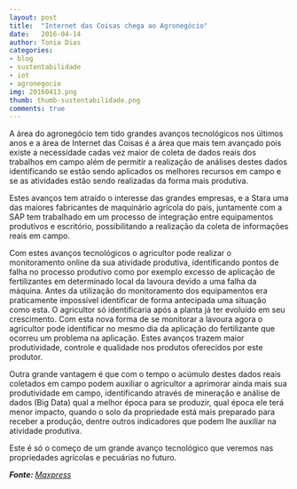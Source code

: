 ```yaml
---
layout: post
title:  "Internet das Coisas chega ao Agronegócio"
date:   2016-04-14
author: Tonia Dias
categories: 
- blog
- sustentabilidade
- iot
- agronegocio
img: 20160413.png
thumb: thumb-sustentabilidade.png
comments: true
---
```


A área do agronegócio tem tido grandes avanços tecnológicos nos últimos anos e a área de Internet das Coisas é a área que mais tem avançado pois existe a necessidade cadas vez maior de coleta de dados reais dos trabalhos em campo além de permitir a realização de análises destes dados identificando se estão sendo aplicados os melhores recursos em campo e se as atividades estão sendo realizadas da forma mais produtiva.<!--more-->

Estes avanços tem atraído o interesse das grandes empresas, e a Stara uma das maiores fabricantes de maquinário agrícola do país, juntamente com a SAP tem trabalhado em um processo de integração entre equipamentos produtivos e escritório, possibilitando a realização da coleta de informações reais em campo. 

Com estes avanços tecnológicos o agricultor pode realizar o monitoramento online da sua atividade produtiva, identificando pontos de falha no processo produtivo como por exemplo excesso de aplicação de fertilizantes em determinado local da lavoura devido a uma falha da máquina. Antes da utilização do monitoramento dos equipamentos era praticamente impossível identificar de forma antecipada uma situação como esta. O agricultor só identificaria após a planta já ter evoluído em seu crescimento. Com esta nova forma de se monitorar a lavoura agora o agricultor pode identificar no mesmo dia da aplicação do fertilizante que ocorreu um problema na aplicação. Estes avanços trazem maior produtividade, controle e qualidade nos produtos oferecidos por este produtor.

Outra grande vantagem é que com o tempo o acúmulo destes dados reais coletados em campo podem auxiliar o agricultor a aprimorar ainda mais sua produtividade em campo, identificando através de mineração e análise de dados (Big Data) qual a melhor época para se produzir, qual época ele terá menor impacto, quando o solo da propriedade está mais preparado para receber a produção, dentre outros indicadores que podem lhe auxiliar na atividade produtiva.

Este é só o começo de um grande avanço tecnológico que veremos nas propriedades agrícolas e pecuárias no futuro.

<i><b>Fonte: </b><a href="http://www.maxpressnet.com.br/Conteudo/1,825293,Tecnologia_de_Internet_das_Coisas_chega_ao_agronegocio,825293,4.htm">Maxpress</a></i>
